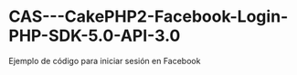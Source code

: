 # CAS---CakePHP2-Facebook-Login-PHP-SDK-5.0-API-3.0
Ejemplo de código para iniciar sesión en Facebook
